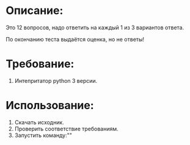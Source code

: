 # Описание:
Это 12 вопросов, надо ответить на каждый 1 из 3 вариантов ответа.

По окончанию теста выдаётся оценка, но не ответы!

# Требование:
1. Интепритатор python 3 версии.

# Использование:
1. Скачать исходник.
2. Проверить соответствие требованиям.
3. Запустить команду:""
